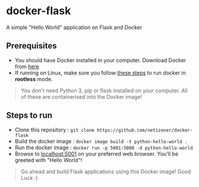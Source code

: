 # docker-flask
A simple "Hello World" application on Flask and Docker

## Prerequisites
* You should have Docker installed in your computer. Download Docker from [here](https://docs.docker.com/get-docker/)
* If running on Linux, make sure you follow [these steps](https://docs.docker.com/engine/install/linux-postinstall/) to run docker in **rootless** mode.
> You don't need Python 3, pip or flask installed on your computer. All of these are containerised into the Docker image!

## Steps to run
* Clone this repository : `git clone https://github.com/netizener/docker-flask`
* Build the docker image : `docker image build -t python-hello-world .`
* Run the docker image : `docker run -p 5001:5000 -d python-hello-world`
* Browse to [localhost:5001](http://localhost:5001) on your preferred web browser. You'll be greeted with "Hello World"!


> Go ahead and build Flask applications using this Docker image! Good Luck :)
